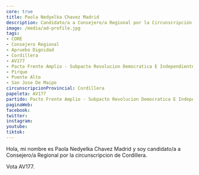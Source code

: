 ```yaml
---
core: true
title: Paola Nedyelka Chavez Madrid
description: Candidato/a a Consejero/a Regional por la Circunscripción de Cordillera
image: /media/ad-profile.jpg
tags:
- CORE
- Consejero Regional
- Apruebo Dignidad
- Cordillera
- AV177
- Pacto Frente Amplio - Subpacto Revolucion Democratica E Independientes - Revolucion Democratica
- Pirque
- Puente Alto
- San Jose De Maipo
circunscripcionProvincial: Cordillera
papeleta: AV177
partido: Pacto Frente Amplio - Subpacto Revolucion Democratica E Independientes - Revolucion Democratica
paginaWeb:
facebook:
twitter:
instagram:
youtube:
tiktok:
---
```

Hola, mi nombre es Paola Nedyelka Chavez Madrid y soy candidato/a a Consejero/a Regional por la circunscripcion de Cordillera.

Vota AV177.